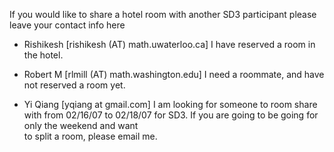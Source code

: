 If you would like to share a hotel room with another SD3 participant please leave your contact info here


 * Rishikesh [rishikesh (AT) math.uwaterloo.ca]     I have reserved a room in the hotel.

 * Robert M [rlmill (AT) math.washington.edu]     I need a roommate, and have not reserved a room yet.


 * Yi Qiang [yqiang at gmail.com] I am looking for someone to room share with from 02/16/07 to 02/18/07 for SD3.  If you are going to be going for only the weekend and want  
to split a room, please email me.
